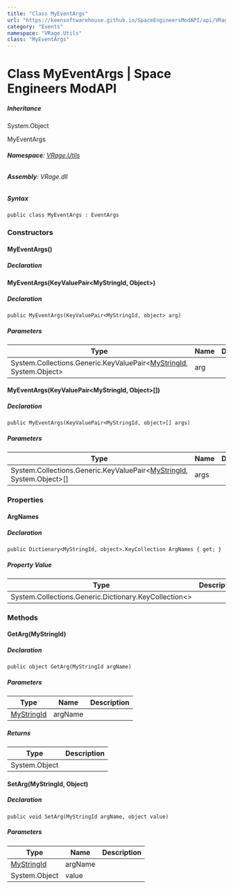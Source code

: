 ```yaml
---
title: "Class MyEventArgs"
url: "https://keensoftwarehouse.github.io/SpaceEngineersModAPI/api/VRage.Utils.MyEventArgs.html"
category: "Events"
namespace: "VRage.Utils"
class: "MyEventArgs"
---
```


# Class MyEventArgs | Space Engineers ModAPI

##### Inheritance

System.Object

MyEventArgs

###### **Namespace**: [VRage.Utils](https://keensoftwarehouse.github.io/SpaceEngineersModAPI/api/VRage.Utils.html)

###### **Assembly**: VRage.dll

##### Syntax

```
public class MyEventArgs : EventArgs
```

### Constructors

#### MyEventArgs()

##### Declaration

#### MyEventArgs(KeyValuePair<MyStringId, Object>)

##### Declaration

```
public MyEventArgs(KeyValuePair<MyStringId, object> arg)
```

##### Parameters

| Type | Name | Description |
| --- | --- | --- |
| System.Collections.Generic.KeyValuePair<[MyStringId](https://keensoftwarehouse.github.io/SpaceEngineersModAPI/api/VRage.Utils.MyStringId.html), System.Object\> | arg |     |

#### MyEventArgs(KeyValuePair<MyStringId, Object>\[\])

##### Declaration

```
public MyEventArgs(KeyValuePair<MyStringId, object>[] args)
```

##### Parameters

| Type | Name | Description |
| --- | --- | --- |
| System.Collections.Generic.KeyValuePair<[MyStringId](https://keensoftwarehouse.github.io/SpaceEngineersModAPI/api/VRage.Utils.MyStringId.html), System.Object\>\[\] | args |     |

### Properties

#### ArgNames

##### Declaration

```
public Dictionary<MyStringId, object>.KeyCollection ArgNames { get; }
```

##### Property Value

| Type | Description |
| --- | --- |
| System.Collections.Generic.Dictionary.KeyCollection<> |     |

### Methods

#### GetArg(MyStringId)

##### Declaration

```
public object GetArg(MyStringId argName)
```

##### Parameters

| Type | Name | Description |
| --- | --- | --- |
| [MyStringId](https://keensoftwarehouse.github.io/SpaceEngineersModAPI/api/VRage.Utils.MyStringId.html) | argName |     |

##### Returns

| Type | Description |
| --- | --- |
| System.Object |     |

#### SetArg(MyStringId, Object)

##### Declaration

```
public void SetArg(MyStringId argName, object value)
```

##### Parameters

| Type | Name | Description |
| --- | --- | --- |
| [MyStringId](https://keensoftwarehouse.github.io/SpaceEngineersModAPI/api/VRage.Utils.MyStringId.html) | argName |     |
| System.Object | value |     |